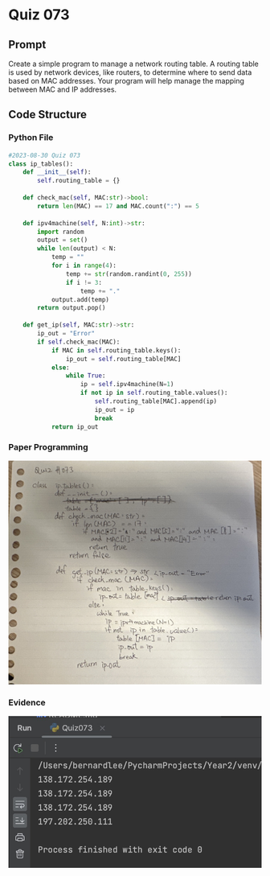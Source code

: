 # Quiz 073

## Prompt
Create a simple program to manage a network routing table. A routing table is used by network devices, like routers, to determine where to send data based on MAC addresses. Your program will help manage the mapping between MAC and IP addresses.

## Code Structure

### Python File
```python
#2023-08-30 Quiz 073
class ip_tables():
    def __init__(self):
        self.routing_table = {}

    def check_mac(self, MAC:str)->bool:
        return len(MAC) == 17 and MAC.count(":") == 5

    def ipv4machine(self, N:int)->str:
        import random
        output = set()
        while len(output) < N:
            temp = ""
            for i in range(4):
                temp += str(random.randint(0, 255))
                if i != 3:
                    temp += "."
            output.add(temp)
        return output.pop()

    def get_ip(self, MAC:str)->str:
        ip_out = "Error"
        if self.check_mac(MAC):
            if MAC in self.routing_table.keys():
                ip_out = self.routing_table[MAC]
            else:
                while True:
                    ip = self.ipv4machine(N=1)
                    if not ip in self.routing_table.values():
                        self.routing_table[MAC].append(ip)
                        ip_out = ip
                        break
            return ip_out
```

### Paper Programming
![Paper Programming](../Assets/Quiz073.jpeg)

### Evidence
![Evidence](../Assets/Quiz073Evidence.jpg)
